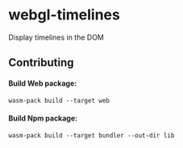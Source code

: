 # webgl-timelines
Display timelines in the DOM

## Contributing

#### Build Web package:
```
wasm-pack build --target web
```


#### Build Npm package:
```
wasm-pack build --target bundler --out-dir lib
```